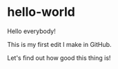 # hello-world

Hello everybody!

This is my first edit I make in GitHub.

Let's find out how good this thing is!


